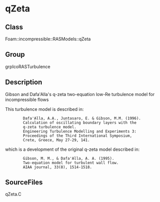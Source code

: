 # qZeta 
## Class
Foam::incompressible::RASModels::qZeta

## Group
grpIcoRASTurbulence

## Description
Gibson and Dafa'Alla's q-zeta two-equation low-Re turbulence model
for incompressible flows

This turbulence model is described in:
```
        Dafa'Alla, A.A., Juntasaro, E. & Gibson, M.M. (1996).
        Calculation of oscillating boundary layers with the
        q-zeta turbulence model.
        Engineering Turbulence Modelling and Experiments 3:
        Proceedings of the Third International Symposium,
        Crete, Greece, May 27-29, 141.
```
which is a development of the original q-zeta model described in:
```
        Gibson, M. M., & Dafa'Alla, A. A. (1995).
        Two-equation model for turbulent wall flow.
        AIAA journal, 33(8), 1514-1518.
```

## SourceFiles
qZeta.C

